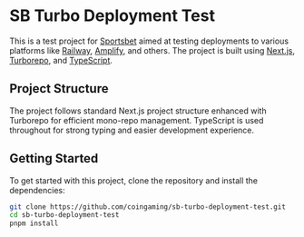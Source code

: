 # SB Turbo Deployment Test

This is a test project for [Sportsbet](https://www.sportsbet.io/) aimed at testing deployments to various platforms like [Railway](https://railway.app/), [Amplify](https://aws.amazon.com/amplify/), and others. The project is built using [Next.js](https://nextjs.org/), [Turborepo](https://turbo.build/), and [TypeScript](https://www.typescriptlang.org/).

## Project Structure

The project follows standard Next.js project structure enhanced with Turborepo for efficient mono-repo management. TypeScript is used throughout for strong typing and easier development experience.

## Getting Started

To get started with this project, clone the repository and install the dependencies:

```bash
git clone https://github.com/coingaming/sb-turbo-deployment-test.git
cd sb-turbo-deployment-test
pnpm install
```
